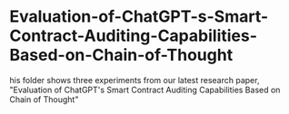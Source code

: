 # Evaluation-of-ChatGPT-s-Smart-Contract-Auditing-Capabilities-Based-on-Chain-of-Thought
his folder shows three experiments from our latest research paper, "Evaluation of ChatGPT's Smart Contract Auditing Capabilities Based on Chain of Thought"
